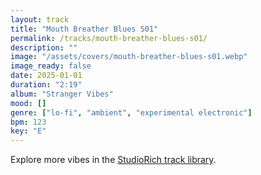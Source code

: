 ```yaml
---
layout: track
title: "Mouth Breather Blues S01"
permalink: /tracks/mouth-breather-blues-s01/
description: ""
image: "/assets/covers/mouth-breather-blues-s01.webp"
image_ready: false
date: 2025-01-01
duration: "2:19"
album: "Stranger Vibes"
mood: []
genre: ["lo-fi", "ambient", "experimental electronic"]
bpm: 123
key: "E"
---
```


Explore more vibes in the [StudioRich track library](/tracks/).
